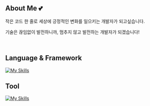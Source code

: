 ## About Me 💕
작은 코드 한 줄로 세상에 긍정적인 변화를 일으키는 개발자가 되고싶습니다.

기술은 끊임없이 발전하니까, 멈추지 않고 발전하는 개발자가 되겠습니다!

<br>

## Language & Framework

[![My Skills](https://skillicons.dev/icons?i=html,css,js,java,c,react,flutter,ts,python,sql)](https://skillicons.dev)

## Tool

[![My Skills](https://skillicons.dev/icons?i=androidstudio,eclipse,figma,notion,ps,vscode,visualstudio)](https://skillicons.dev)
